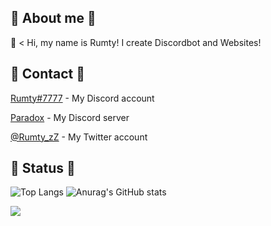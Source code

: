 ## 🌟 About me 🌟

👻 < Hi, my name is Rumty!
I create Discordbot and Websites!

## 🌟 Contact 🌟
[Rumty#7777](https://discordapp.com/users/691137657484476466) - My Discord account

[Paradox](https://discord.gg/ch4nge) - My Discord server

[@Rumty_zZ](https://twitter.com/@Rumty_zZ) - My Twitter account

## 🌟 Status 🌟
![Top Langs](https://github-readme-stats.vercel.app/api/top-langs/?username=Rumty&layout=compact&theme=tokyonight)
![Anurag's GitHub stats](https://github-readme-stats.vercel.app/api?username=Rumty&theme=tokyonight)

![](http://github-profile-summary-cards.vercel.app/api/cards/profile-details?username=Rumty&theme=github_dark)
